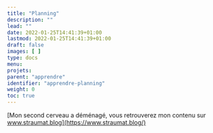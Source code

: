 ```yaml
---
title: "Planning"
description: ""
lead: ""
date: 2022-01-25T14:41:39+01:00
lastmod: 2022-01-25T14:41:39+01:00
draft: false
images: [ ]
type: docs
menu:
projets:
parent: "apprendre"
identifier: "apprendre-planning"
weight: 0
toc: true
---
```


[Mon second cerveau a déménagé, vous retrouverez mon contenu sur www.straumat.blog](https://www.straumat.blog/)
